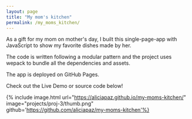 ```yaml
---
layout: page
title: "My mom's kitchen"
permalink: /my_moms_kitchen/
---
```


As a gift for my mom on mother's day, I built this single-page-app with JavaScript to show my favorite dishes made by her.

The code is written following a modular pattern and the project uses wepack to bundle all the dependencies and assets.

The app is deployed on GitHub Pages. 

Check out the Live Demo or source code below! 

{% include image.html url="https://aliciapaz.github.io/my-moms-kitchen/" image="projects/proj-3/thumb.png" github='https://github.com/aliciapaz/my-moms-kitchen'%}